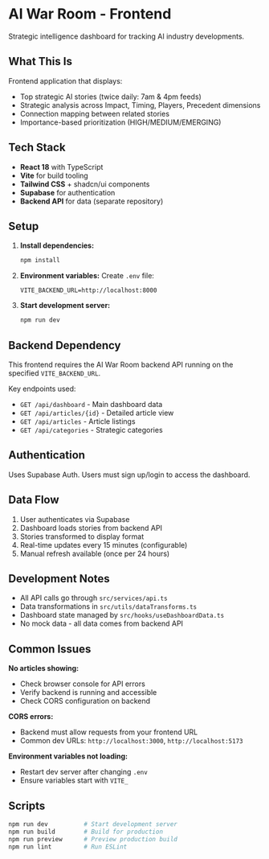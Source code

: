 # AI War Room - Frontend

Strategic intelligence dashboard for tracking AI industry developments.

## What This Is

Frontend application that displays:
- Top strategic AI stories (twice daily: 7am & 4pm feeds)
- Strategic analysis across Impact, Timing, Players, Precedent dimensions
- Connection mapping between related stories
- Importance-based prioritization (HIGH/MEDIUM/EMERGING)

## Tech Stack

- **React 18** with TypeScript
- **Vite** for build tooling
- **Tailwind CSS** + shadcn/ui components
- **Supabase** for authentication
- **Backend API** for data (separate repository)

## Setup

1. **Install dependencies:**
   ```bash
   npm install
   ```

2. **Environment variables:**
   Create `.env` file:
   ```
   VITE_BACKEND_URL=http://localhost:8000
   ```

3. **Start development server:**
   ```bash
   npm run dev
   ```

## Backend Dependency

This frontend requires the AI War Room backend API running on the specified `VITE_BACKEND_URL`. 

Key endpoints used:
- `GET /api/dashboard` - Main dashboard data
- `GET /api/articles/{id}` - Detailed article view
- `GET /api/articles` - Article listings
- `GET /api/categories` - Strategic categories

## Authentication

Uses Supabase Auth. Users must sign up/login to access the dashboard.

## Data Flow

1. User authenticates via Supabase
2. Dashboard loads stories from backend API
3. Stories transformed to display format
4. Real-time updates every 15 minutes (configurable)
5. Manual refresh available (once per 24 hours)

## Development Notes

- All API calls go through `src/services/api.ts`
- Data transformations in `src/utils/dataTransforms.ts`
- Dashboard state managed by `src/hooks/useDashboardData.ts`
- No mock data - all data comes from backend API

## Common Issues

**No articles showing:**
- Check browser console for API errors
- Verify backend is running and accessible
- Check CORS configuration on backend

**CORS errors:**
- Backend must allow requests from your frontend URL
- Common dev URLs: `http://localhost:3000`, `http://localhost:5173`

**Environment variables not loading:**
- Restart dev server after changing `.env`
- Ensure variables start with `VITE_`

## Scripts

```bash
npm run dev          # Start development server
npm run build        # Build for production
npm run preview      # Preview production build
npm run lint         # Run ESLint
```
